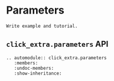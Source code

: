 # Parameters

```{todo}
Write example and tutorial.
```

## `click_extra.parameters` API

```{eval-rst}
.. automodule:: click_extra.parameters
   :members:
   :undoc-members:
   :show-inheritance:
```
